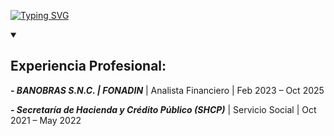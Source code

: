 
<a href="https://git.io/typing-svg"><img src="https://readme-typing-svg.herokuapp.com?font=Fira+Code&size=25&duration=3000&pause=100&center=true&vCenter=true&multiline=true&width=600&height=100&lines=Rafael+Russek;Actuario+%7C+Analista+Financiero;C%C3%A9dula+Profesional%3A+15183958+" alt="Typing SVG" /></a>

<details open>
<summary> 
  
## Experiencia Profesional: </summary>
***- BANOBRAS S.N.C. | FONADIN*** | Analista Financiero | Feb 2023 – Oct 2025
 
 <!-- Administración y valuación de activos que posee el fideicomiso FONADIN.
*	Apoyo en la Programación Financiera Anual y actualizaciones.
*	Participación en refinanciamiento de deuda bursátil de 2023. 
*	Administración Financiera de Concesiones Carreteras.
*	Análisis de viabilidad financiera del fideicomiso.
-->

***- Secretaría de Hacienda y Crédito Público (SHCP)*** | Servicio Social | Oct 2021 – May 2022

<!-- Unidad de Política de Ingresos No Tributarios
Análisis estadístico de precios de la gasolina (INEGI, R-Studio).
*	Elaboración de informes técnicos y estudios comparativos.
*	Análisis del mercado de hidrocarburos.
* Procesamiento y visualización de datos para políticas públicas.
-->
</details>
